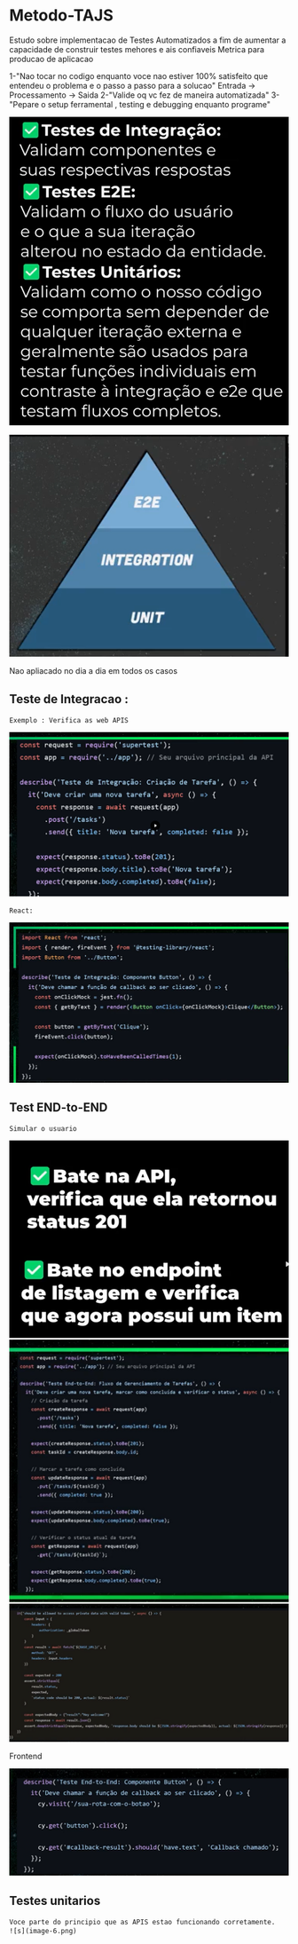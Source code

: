 # Metodo-TAJS
Estudo sobre implementacao de Testes Automatizados a fim de aumentar a capacidade de construir testes mehores e ais confiaveis
Metrica para producao de aplicacao

1-"Nao tocar no codigo enquanto voce nao estiver  100% satisfeito que entendeu o problema e o passo a passo para a solucao" 
Entrada -> Processamento -> Saida
2-"Valide oq vc fez de maneira automatizada"
3-"Pepare o setup ferramental , testing e debugging enquanto programe"

![Alt text](image-7.png)

![Alt text](image-8.png)

Nao apliacado no dia a dia em todos os casos

## Teste de Integracao :

    Exemplo : Verifica as web APIS  
![Alt text](image.png)

    React:
![Alt text](image-1.png)

## Test END-to-END
    Simular o usuario 
![Alt text](image-2.png)
![Alt text](image-3.png)
![Alt text](image-4.png)

Frontend

![Alt text](image-5.png)

## Testes unitarios
    Voce parte do principio que as APIS estao funcionando corretamente.
    ![s](image-6.png)

